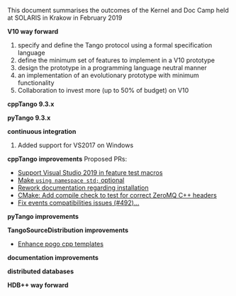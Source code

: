 This document summarises the outcomes of the Kernel and Doc Camp held at SOLARIS in Krakow in February 2019

**V10 way forward**

1. specify and define the Tango protocol using a formal specification language
2. define the minimum set of features to implement in a V10 prototype
3. design the prototype in a programming language neutral manner
4. an implementation of an evolutionary prototype with minimum functionality
5. Collaboration to invest more (up to 50% of budget) on V10

**cppTango 9.3.x**

**pyTango 9.3.x**

**continuous integration**

1. Added support for VS2017 on Windows

**cppTango improvements**
Proposed PRs:
 - [Support Visual Studio 2019 in feature test macros](https://github.com/tango-controls/cppTango/pull/527)
 - [Make `using namespace std;` optional](https://github.com/tango-controls/cppTango/pull/528)
 - [Rework documentation regarding installation](https://github.com/tango-controls/cppTango/pull/529)
 - [CMake: Add compile check to test for correct ZeroMQ C++ headers](https://github.com/tango-controls/cppTango/pull/530)
 - [Fix events compatibilities issues (#492)...](https://github.com/tango-controls/cppTango/pull/531)

**pyTango improvements**

**TangoSourceDistribution improvements**
 - [Enhance pogo cpp templates](https://github.com/tango-controls/TangoSourceDistribution/pull/16)


**documentation improvements**

**distributed databases**

**HDB++ way forward**


